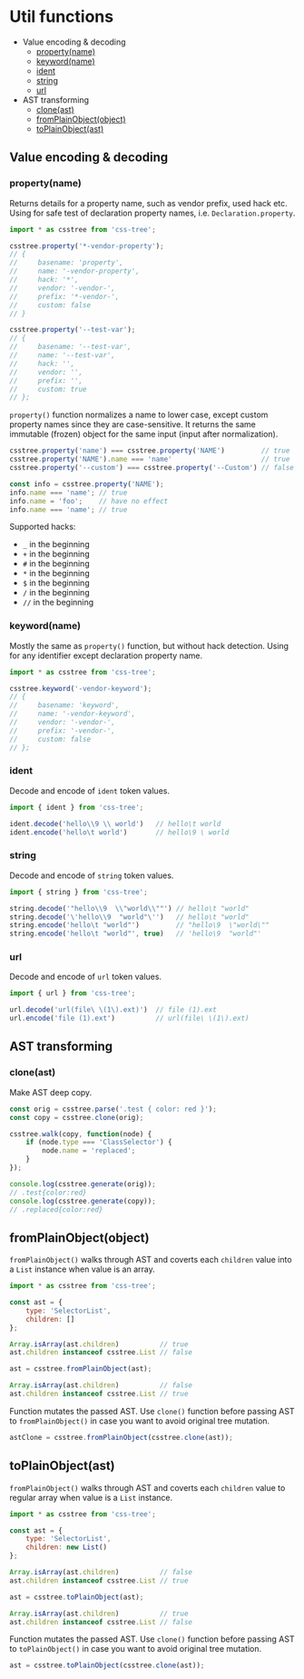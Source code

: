 # Util functions

<!-- TOC depthFrom:2 -->

- Value encoding & decoding
    - [property(name)](#propertyname)
    - [keyword(name)](#keywordname)
    - [ident](#ident)
    - [string](#string)
    - [url](#url)
- AST transforming
    - [clone(ast)](#cloneast)
    - [fromPlainObject(object)](#fromplainobjectobject)
    - [toPlainObject(ast)](#toplainobjectast)

<!-- /TOC -->

## Value encoding & decoding
### property(name)

Returns details for a property name, such as vendor prefix, used hack etc. Using for safe test of declaration property names, i.e. `Declaration.property`.

```js
import * as csstree from 'css-tree';

csstree.property('*-vendor-property');
// {
//     basename: 'property',
//     name: '-vendor-property',
//     hack: '*',
//     vendor: '-vendor-',
//     prefix: '*-vendor-',
//     custom: false
// }

csstree.property('--test-var');
// {
//     basename: '--test-var',
//     name: '--test-var',
//     hack: '',
//     vendor: '',
//     prefix: '',
//     custom: true
// };
```

`property()` function normalizes a name to lower case, except custom property names since they are case-sensitive. It returns the same immutable (frozen) object for the same input (input after normalization).

```js
csstree.property('name') === csstree.property('NAME')         // true
csstree.property('NAME').name === 'name'                      // true
csstree.property('--custom') === csstree.property('--Custom') // false

const info = csstree.property('NAME');
info.name === 'name'; // true
info.name = 'foo';    // have no effect
info.name === 'name'; // true
```

Supported hacks:

- `_` in the beginning
- `+` in the beginning
- `#` in the beginning
- `*` in the beginning
- `$` in the beginning
- `/` in the beginning
- `//` in the beginning

### keyword(name)

Mostly the same as `property()` function, but without hack detection. Using for any identifier except declaration property name.

```js
import * as csstree from 'css-tree';

csstree.keyword('-vendor-keyword');
// {
//     basename: 'keyword',
//     name: '-vendor-keyword',
//     vendor: '-vendor-',
//     prefix: '-vendor-',
//     custom: false
// };
```

### ident

Decode and encode of `ident` token values.

```js
import { ident } from 'css-tree';

ident.decode('hello\\9 \\ world')   // hello\t world
ident.encode('hello\t world')       // hello\9 \ world
```

### string

Decode and encode of `string` token values.

```js
import { string } from 'css-tree';

string.decode('"hello\\9  \\"world\\""') // hello\t "world"
string.decode('\'hello\\9  "world"\'')   // hello\t "world"
string.encode('hello\t "world"')         // "hello\9  \"world\""
string.encode('hello\t "world"', true)   // 'hello\9  "world"'
```

### url

Decode and encode of `url` token values.

```js
import { url } from 'css-tree';

url.decode('url(file\ \(1\).ext)')  // file (1).ext
url.encode('file (1).ext')          // url(file\ \(1\).ext)
```

## AST transforming

### clone(ast)

Make AST deep copy.

```js
const orig = csstree.parse('.test { color: red }');
const copy = csstree.clone(orig);

csstree.walk(copy, function(node) {
    if (node.type === 'ClassSelector') {
        node.name = 'replaced';
    }
});

console.log(csstree.generate(orig));
// .test{color:red}
console.log(csstree.generate(copy));
// .replaced{color:red}
```

## fromPlainObject(object)

`fromPlainObject()` walks through AST and coverts each `children` value into a `List` instance when value is an array.

```js
import * as csstree from 'css-tree';

const ast = {
    type: 'SelectorList',
    children: []
};

Array.isArray(ast.children)          // true
ast.children instanceof csstree.List // false

ast = csstree.fromPlainObject(ast);

Array.isArray(ast.children)          // false
ast.children instanceof csstree.List // true
```

Function mutates the passed AST. Use `clone()` function before passing AST to `fromPlainObject()` in case you want to avoid original tree mutation.

```js
astClone = csstree.fromPlainObject(csstree.clone(ast));
```

## toPlainObject(ast)

`fromPlainObject()` walks through AST and coverts each `children` value to regular array when value is a `List` instance.

```js
import * as csstree from 'css-tree';

const ast = {
    type: 'SelectorList',
    children: new List()
};

Array.isArray(ast.children)          // false
ast.children instanceof csstree.List // true

ast = csstree.toPlainObject(ast);

Array.isArray(ast.children)          // true
ast.children instanceof csstree.List // false
```

Function mutates the passed AST. Use `clone()` function before passing AST to `toPlainObject()` in case you want to avoid original tree mutation.

```js
ast = csstree.toPlainObject(csstree.clone(ast));
```
